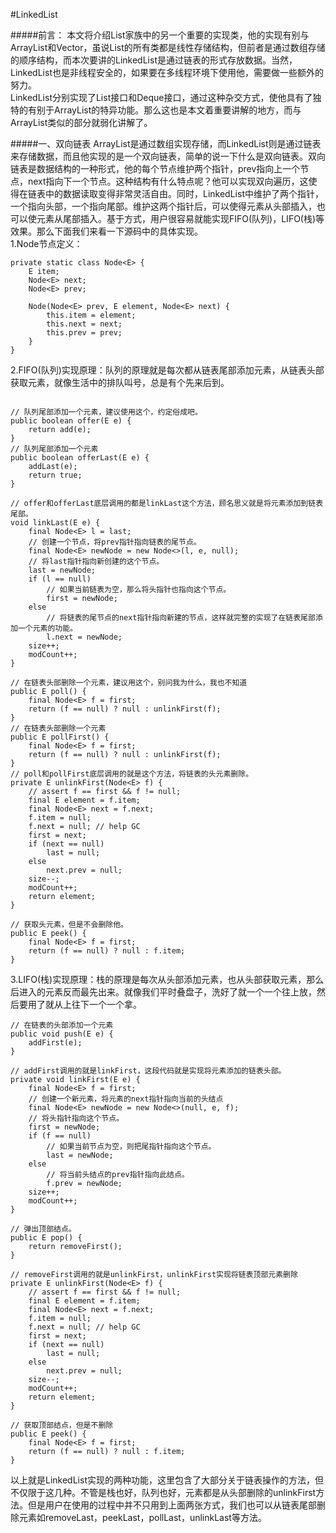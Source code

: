 #LinkedList

#####前言：
本文将介绍List家族中的另一个重要的实现类，他的实现有别与ArrayList和Vector，虽说List的所有类都是线性存储结构，但前者是通过数组存储的顺序结构，而本次要讲的LinkedList是通过链表的形式存放数据。当然，LinkedList也是非线程安全的，如果要在多线程环境下使用他，需要做一些额外的努力。  
LinkedList分别实现了List接口和Deque接口，通过这种杂交方式，使他具有了独特的有别于ArrayList的特异功能。那么这也是本文着重要讲解的地方，而与ArrayList类似的部分就弱化讲解了。

#####一、双向链表
ArrayList是通过数组实现存储，而LinkedList则是通过链表来存储数据，而且他实现的是一个双向链表，简单的说一下什么是双向链表。双向链表是数据结构的一种形式，他的每个节点维护两个指针，prev指向上一个节点，next指向下一个节点。这种结构有什么特点呢？他可以实现双向遍历，这使得在链表中的数据读取变得非常灵活自由。同时，LinkedList中维护了两个指针，一个指向头部，一个指向尾部。维护这两个指针后，可以使得元素从头部插入，也可以使元素从尾部插入。基于方式，用户很容易就能实现FIFO(队列)，LIFO(栈)等效果。那么下面我们来看一下源码中的具体实现。  
1.Node节点定义：
```
private static class Node<E> {
    E item;
    Node<E> next;
    Node<E> prev;

    Node(Node<E> prev, E element, Node<E> next) {
        this.item = element;
        this.next = next;
        this.prev = prev;
    }
}
```
2.FIFO(队列)实现原理：队列的原理就是每次都从链表尾部添加元素，从链表头部获取元素，就像生活中的排队叫号，总是有个先来后到。  
```

// 队列尾部添加一个元素，建议使用这个，约定俗成吧。
public boolean offer(E e) {
    return add(e);
}
// 队列尾部添加一个元素
public boolean offerLast(E e) {
    addLast(e);
    return true;
}

// offer和offerLast底层调用的都是linkLast这个方法，顾名思义就是将元素添加到链表尾部。
void linkLast(E e) {
    final Node<E> l = last;
    // 创建一个节点，将prev指针指向链表的尾节点。
    final Node<E> newNode = new Node<>(l, e, null);
    // 将last指针指向新创建的这个节点。
    last = newNode;
    if (l == null)
    	// 如果当前链表为空，那么将头指针也指向这个节点。
        first = newNode;
    else
    	// 将链表的尾节点的next指针指向新建的节点，这样就完整的实现了在链表尾部添加一个元素的功能。
        l.next = newNode;
    size++;
    modCount++;
}

// 在链表头部删除一个元素，建议用这个，别问我为什么，我也不知道
public E poll() {
    final Node<E> f = first;
    return (f == null) ? null : unlinkFirst(f);
}
// 在链表头部删除一个元素
public E pollFirst() {
    final Node<E> f = first;
    return (f == null) ? null : unlinkFirst(f);
}
// poll和pollFirst底层调用的就是这个方法，将链表的头元素删除。
private E unlinkFirst(Node<E> f) {
    // assert f == first && f != null;
    final E element = f.item;
    final Node<E> next = f.next;
    f.item = null;
    f.next = null; // help GC
    first = next;
    if (next == null)
        last = null;
    else
        next.prev = null;
    size--;
    modCount++;
    return element;
}

// 获取头元素，但是不会删除他。
public E peek() {
    final Node<E> f = first;
    return (f == null) ? null : f.item;
}
```

3.LIFO(栈)实现原理：栈的原理是每次从头部添加元素，也从头部获取元素，那么后进入的元素反而最先出来。就像我们平时叠盘子，洗好了就一个一个往上放，然后要用了就从上往下一个一个拿。  
```
// 在链表的头部添加一个元素
public void push(E e) {
    addFirst(e);
}

// addFirst调用的就是linkFirst，这段代码就是实现将元素添加的链表头部。
private void linkFirst(E e) {
    final Node<E> f = first;
    // 创建一个新元素，将元素的next指针指向当前的头结点
    final Node<E> newNode = new Node<>(null, e, f);
    // 将头指针指向这个节点。
    first = newNode;
    if (f == null)
    	// 如果当前节点为空，则把尾指针指向这个节点。
        last = newNode;
    else
    	// 将当前头结点的prev指针指向此结点。
        f.prev = newNode;
    size++;
    modCount++;
}

// 弹出顶部结点。
public E pop() {
    return removeFirst();
}

// removeFirst调用的就是unlinkFirst，unlinkFirst实现将链表顶部元素删除
private E unlinkFirst(Node<E> f) {
    // assert f == first && f != null;
    final E element = f.item;
    final Node<E> next = f.next;
    f.item = null;
    f.next = null; // help GC
    first = next;
    if (next == null)
        last = null;
    else
        next.prev = null;
    size--;
    modCount++;
    return element;
}

// 获取顶部结点，但是不删除
public E peek() {
    final Node<E> f = first;
    return (f == null) ? null : f.item;
}
```
以上就是LinkedList实现的两种功能，这里包含了大部分关于链表操作的方法，但不仅限于这几种。不管是栈也好，队列也好，元素都是从头部删除的unlinkFirst方法。但是用户在使用的过程中并不只用到上面两张方式，我们也可以从链表尾部删除元素如removeLast，peekLast，pollLast，unlinkLast等方法。





















